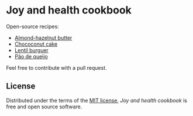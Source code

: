 # Joy and health cookbook

Open-source recipes:

* [Almond-hazelnut butter](docs/almond_hazelnut_butter)
* [Chococonut cake](docs/chococonut_cake)
* [Lentil burguer](docs/lentil_burguer)
* [Pão de queijo](docs/pao_de_queijo)

Feel free to contribute with a pull request.

## License

Distributed under the terms of the [MIT license][license],
_Joy and health cookbook_ is free and open source software.

[license]: https://github.com/staticdev/joy-and-health-cookbook/blob/main/LICENSE
